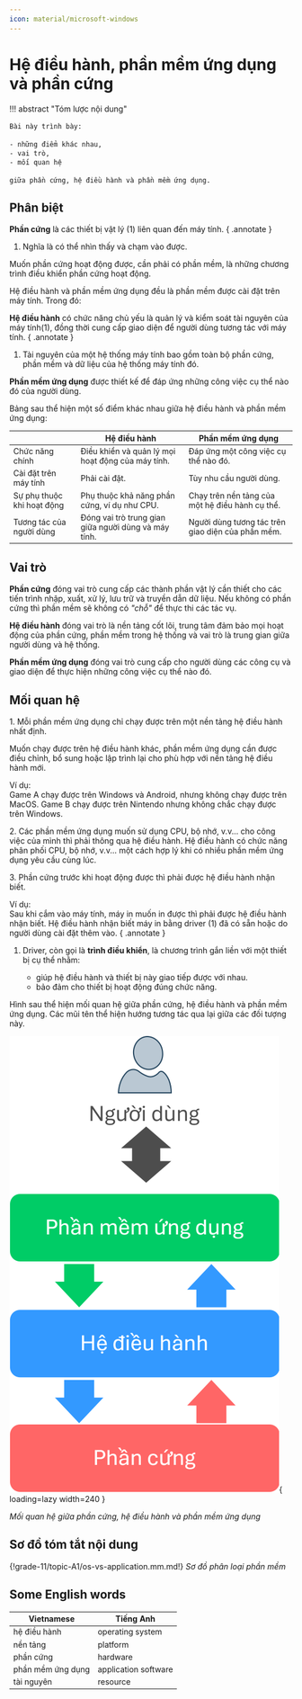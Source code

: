 ```yaml
---
icon: material/microsoft-windows
---
```


# Hệ điều hành, phần mềm ứng dụng và phần cứng

!!! abstract "Tóm lược nội dung"

    Bài này trình bày:

    - những điểm khác nhau,
    - vai trò,
    - mối quan hệ
    
    giữa phần cứng, hệ điều hành và phần mềm ứng dụng.

## Phân biệt

**Phần cứng** là các thiết bị vật lý (1) liên quan đến máy tính.
{ .annotate }

1.  Nghĩa là có thể nhìn thấy và chạm vào được.

Muốn phần cứng hoạt động được, cần phải có phần mềm, là những chương trình điều khiển phần cứng hoạt động.

Hệ điều hành và phần mềm ứng dụng đều là phần mềm được cài đặt trên máy tính. Trong đó:

**Hệ điều hành** có chức năng chủ yếu là quản lý và kiểm soát tài nguyên của máy tính(1), đồng thời cung cấp giao diện để người dùng tương tác với máy tính.
{ .annotate }

1.  Tài nguyên của một hệ thống máy tính bao gồm toàn bộ phần cứng, phần mềm và dữ liệu của hệ thống máy tính đó.

**Phần mềm ứng dụng** được thiết kế để đáp ứng những công việc cụ thể nào đó của người dùng.

Bảng sau thể hiện một số điểm khác nhau giữa hệ điều hành và phần mềm ứng dụng:

| &nbsp; | Hệ điều hành | Phần mềm ứng dụng |
| --- | --- | --- |
| Chức năng chính | Điều khiển và quản lý mọi hoạt động của máy tính. | Đáp ứng một công việc cụ thể nào đó. |	
| Cài đặt trên máy tính | Phải cài đặt. | Tùy nhu cầu người dùng. |
| Sự phụ thuộc khi hoạt động | Phụ thuộc khả năng phần cứng, ví dụ như CPU. | Chạy trên nền tảng của một hệ điều hành cụ thể. |
| Tương tác của người dùng | Đóng vai trò trung gian giữa người dùng và máy tính. | Người dùng tương tác trên giao diện của phần mềm. |

## Vai trò

**Phần cứng** đóng vai trò cung cấp các thành phần vật lý cần thiết cho các tiến trình nhập, xuất, xử lý, lưu trữ và truyền dẫn dữ liệu. Nếu không có phần cứng thì phần mềm sẽ không có *"chỗ"* để thực thi các tác vụ.

**Hệ điều hành** đóng vai trò là nền tảng cốt lõi, trung tâm đảm bảo mọi hoạt động của phần cứng, phần mềm trong hệ thống và vai trò là trung gian giữa người dùng và hệ thống.

**Phần mềm ứng dụng** đóng vai trò cung cấp cho người dùng các công cụ và giao diện để thực hiện những công việc cụ thể nào đó.

## Mối quan hệ

1\. Mỗi phần mềm ứng dụng chỉ chạy được trên một nền tảng hệ điều hành nhất định.

Muốn chạy được trên hệ điều hành khác, phần mềm ứng dụng cần được điều chỉnh, bổ sung hoặc lập trình lại cho phù hợp với nền tảng hệ điều hành mới.

Ví dụ:  
Game A chạy được trên Windows và Android, nhưng không chạy được trên MacOS. Game B chạy được trên Nintendo nhưng không chắc chạy được trên Windows.

2\. Các phần mềm ứng dụng muốn sử dụng CPU, bộ nhớ, v.v... cho công việc của mình thì phải thông qua hệ điều hành. Hệ điều hành có chức năng phân phối CPU, bộ nhớ, v.v... một cách hợp lý khi có nhiều phần mềm ứng dụng yêu cầu cùng lúc.

3\. Phần cứng trước khi hoạt động được thì phải được hệ điều hành nhận biết.

Ví dụ:  
Sau khi cắm vào máy tính, máy in muốn in được thì phải được hệ điều hành nhận biết. Hệ điều hành nhận biết máy in bằng driver (1) đã có sẵn hoặc do người dùng cài đặt thêm vào.
{ .annotate }

1.  Driver, còn gọi là **trình điều khiển**, là chương trình gắn liền với một thiết bị cụ thể nhằm:

    - giúp hệ điều hành và thiết bị này giao tiếp được với nhau.
    - bảo đảm cho thiết bị hoạt động đúng chức năng. 

Hình sau thể hiện mối quan hệ giữa phần cứng, hệ điều hành và phần mềm ứng dụng. Các mũi tên thể hiện hướng tương tác qua lại giữa các đối tượng này.

![Mối quan hệ giữa phần cứng, hệ điều hành và phần mềm ứng dụng](./os-vs-application/os-and-application.svg){ loading=lazy width=240 }

*Mối quan hệ giữa phần cứng, hệ điều hành và phần mềm ứng dụng*

## Sơ đồ tóm tắt nội dung

{!grade-11/topic-A1/os-vs-application.mm.md!}
*Sơ đồ phân loại phần mềm*

## Some English words

| Vietnamese | Tiếng Anh | 
| --- | --- |
| hệ điều hành | operating system |
| nền tảng | platform |
| phần cứng | hardware |
| phần mềm ứng dụng | application software |
| tài nguyên | resource |